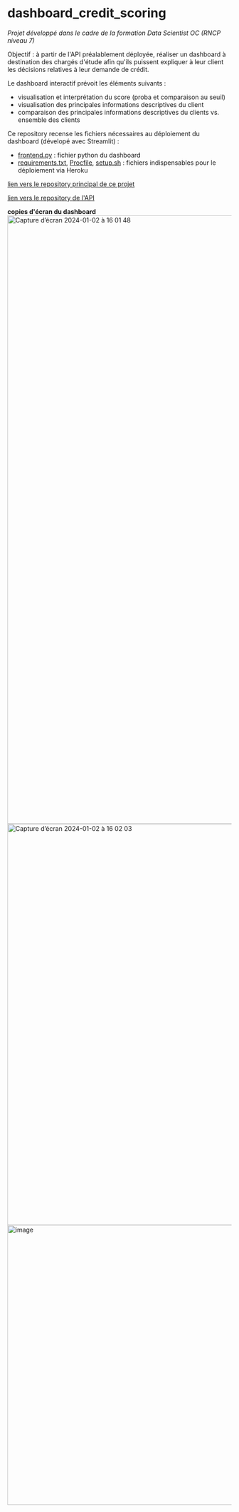 # dashboard_credit_scoring
*Projet développé dans le cadre de la formation Data Scientist OC (RNCP niveau 7)*

Objectif : à partir de l'API préalablement déployée, réaliser un dashboard à destination des chargés d'étude afin qu'ils puissent expliquer à leur client les décisions relatives à leur demande de crédit.

Le dashboard interactif prévoit les éléments suivants :
- visualisation et interprétation du score (proba et comparaison au seuil)
- visualisation des principales informations descriptives du client
- comparaison des principales informations descriptives du clients vs. ensemble des clients

Ce repository recense les fichiers nécessaires au déploiement du dashboard (dévelopé avec Streamlit) :
- [frontend.py](frontend.py) : fichier python du dashboard
- [requirements.txt](requirements.txt), [Procfile](Procfile), [setup.sh](setup.sh) : fichiers indispensables pour le déploiement via Heroku

[lien vers le repository principal de ce projet](https://github.com/estellec18/modele_de_scoring)

[lien vers le repository de l'API](https://github.com/estellec18/app_credit_scoring)


**copies d'écran du dashboard**
<img align="left" width="1365" alt="Capture d’écran 2024-01-02 à 16 01 48" src="https://github.com/estellec18/dashboard_credit_scoring/assets/126951321/6e8aadee-5672-49ed-a600-75514298f0c0">


<p>
<img width="900" alt="Capture d’écran 2024-01-02 à 16 02 03" src="https://github.com/estellec18/dashboard_credit_scoring/assets/126951321/d60553c7-7a8a-4036-a3a6-261b1f930a6b">
<img width="628" alt="image" src="https://github.com/estellec18/dashboard_credit_scoring/assets/126951321/a114e172-4b9c-4860-8a2a-fe105a07791e">
</p>
